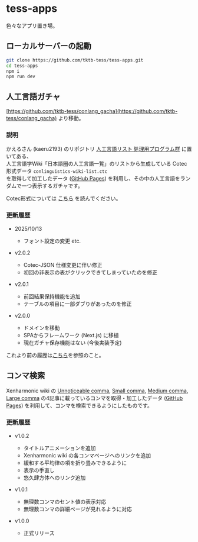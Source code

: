 # tess-apps

色々なアプリ置き場。

## ローカルサーバーの起動

```bash
git clone https://github.com/tktb-tess/tess-apps.git
cd tess-apps
npm i
npm run dev
```

## 人工言語ガチャ

[https://github.com/tktb-tess/conlang_gacha](https://github.com/tktb-tess/conlang_gacha) より移動。

### 説明

かえるさん (kaeru2193) のリポジトリ [人工言語リスト 処理用プログラム群](https://github.com/kaeru2193/Conlang-List-Works) に置いてある、  
人工言語学Wiki「日本語圏の人工言語一覧」のリストから生成している Cotec 形式データ `conlinguistics-wiki-list.ctc`  
を取得して加工したデータ ([GitHub Pages](https://tktb-tess.github.io/cotec/json/data)) を利用し、その中の人工言語をランダムで一つ表示するガチャです。

Cotec形式については [こちら](https://migdal.jp/cl_kiita/cotec-conlang-table-expression-powered-by-csv-clakis-rfc-2h86) を読んでください。

### 更新履歴

- 2025/10/13
  - フォント設定の変更 etc.

- v2.0.2
  - Cotec-JSON 仕様変更に伴い修正
  - 初回の非表示の表がクリックできてしまっていたのを修正

- v2.0.1
  - 前回結果保持機能を追加
  - テーブルの項目に一部ダブりがあったのを修正

- v2.0.0
  - ドメインを移動
  - SPAからフレームワーク (Next.js) に移植
  - 現在ガチャ保存機能はない (今後実装予定)

これより前の履歴は[こちら](https://github.com/tktb-tess/conlang_gacha/blob/main/README.md)を参照のこと。

## コンマ検索

Xenharmonic wiki の [Unnoticeable comma](https://en.xen.wiki/w/Unnoticeable_comma), [Small comma](https://en.xen.wiki/w/Small_comma), [Medium comma](https://en.xen.wiki/w/Medium_comma), [Large comma](https://en.xen.wiki/w/Large_comma) の4記事に載っているコンマを取得・加工したデータ ([GitHub Pages](https://tktb-tess.github.io/commas)) を利用して、コンマを検索できるようにしたものです。

### 更新履歴

- v1.0.2
  - タイトルアニメーションを追加
  - Xenharmonic wiki の各コンマページへのリンクを追加
  - 緩和する平均律の項を折り畳みできるように
  - 表示の手直し
  - 悠久肆方体へのリンク追加

- v1.0.1
  - 無理数コンマのセント値の表示対応
  - 無理数コンマの詳細ページが見れるように対応

- v1.0.0
  - 正式リリース
